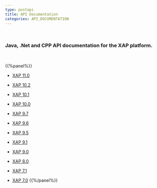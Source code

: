 ```yaml
---
type: postapi
title: API Documentation
categories: API_DOCUMENTATION
---
```


<br>

### Java, .Net and CPP API documentation for the XAP platform.

<br>

{{%panel%}}
- [XAP 11.0](./xap-11.0.html)

- [XAP 10.2](./xap-10.2.html)

- [XAP 10.1](./xap-10.1.html)

- [XAP 10.0](./xap-10.0.html)

- [XAP 9.7](./xap-9.7.html)

- [XAP 9.6](./xap-96.html)

- [XAP 9.5](./xap-95.html)

- [XAP 9.1](./xap-91.html)

- [XAP 9.0](./xap-90.html)

- [XAP 8.0](./xap-80.html)

- [XAP 7.1](./xap-71.html)

- [XAP 7.0](./xap-70.html)
{{%/panel%}}

